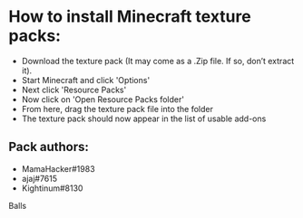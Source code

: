 # How to install Minecraft texture packs:
- Download the texture pack (It may come as a .Zip file. If so, don’t extract it). 
- Start Minecraft and click 'Options'
- Next click 'Resource Packs'
- Now click on 'Open Resource Packs folder'
- From here, drag the texture pack file into the folder
- The texture pack should now appear in the list of usable add-ons

## Pack authors:
- MamaHacker#1983
- ajaj#7615
- Kightinum#8130

Balls

